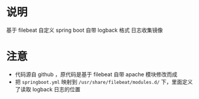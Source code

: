 # 说明
  基于 filebeat 自定义 spring boot 自带 logback 格式 日志收集镜像
# 注意
- 代码源自 github ，原代码是基于 filebeat 自带 apache 模块修改而成
- 把 `springboot.yml` 映射到 `/usr/share/filebeat/modules.d/` 下，里面定义了读取 logback 日志的位置
